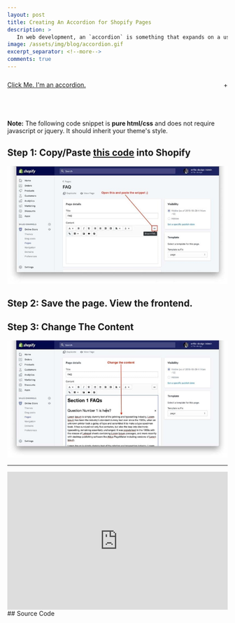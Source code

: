 ```yaml
---
layout: post
title: Creating An Accordion for Shopify Pages 
description: >
   In web development, an `accordion` is something that expands on a user's click.
image: /assets/img/blog/accordion.gif
excerpt_separator: <!--more-->
comments: true
---
```


<!-- Begin Accordion Snippet -->
<style>
  .so-tab {
    position: relative;
    width: 100%;
    overflow: hidden;
    margin: 25px 0;
  }
  .so-tab label {
    position: relative;
    display: block;
    padding: 0 25px 0 0;
    margin-bottom: 15px;
    line-height: normal;
    cursor: pointer;
  }
  .so-tab input {
    position: absolute;
    opacity: 0;
    z-index: -1;
  }
  .so-tab-content {
    max-height: 0;
    overflow: hidden;
    transition: max-height .35s;
  }
  /* :checked */
  .so-tab input:checked ~ .so-tab-content {
    max-height: none;
  }
  /* Icon */
  .so-tab label::after {
    position: absolute;
    right: 0;
    top: 0;
    display: block;
    -webkit-transition: all .35s;
    -o-transition: all .35s;
    transition: all .35s;
  }
  .so-tab input[type=checkbox] + label::after {
    content: "+";
  }
  .so-tab input[type=radio] + label::after {
    content: "\25BC";
  }
  .so-tab input[type=checkbox]:checked + label::after {
    transform: rotate(315deg);
  }
  .so-tab input[type=radio]:checked + label::after {
    transform: rotateX(180deg);
  }
</style>


<div class="so-accordion-wrapper">
  <div class="so-tab">
    <input id="so-tab-1" type="checkbox" name="tabs" />
    <label for="so-tab-1"><u>Click Me. I'm an accordion.</u></label>
    <div class="so-tab-content">
      <blockquote>
        <p>Well hello there buddy... click on that there title one more time and fold this thing back up! Otherwise, here's a bunch more text that would go on and on til the break of dawn.</p>
        <p>Here we are, reading placeholder, holding hands, together. Forever. And ever. And ever. And ever.</p>
        </blockquote>
    </div>
  </div>
</div>
<!--more-->

<br/>

**Note:** The following code snippet is **pure html/css** and does not require javascript or jquery. It should inherit your theme's style.

## Step 1: Copy/Paste [this code](#source-code) into Shopify
![Full-width image](/assets/img/blog/step1.jpg)

## Step 2: Save the page. View the frontend.

## Step 3: Change The Content
![Full-width image](/assets/img/blog/step2.jpg)

---

<div style="position: relative; padding-bottom: 62.5%; height: 0;"><iframe src="https://www.loom.com/embed/f52d3de3ef9b4635b6766b3a8a244cfc?autoplay=1" frameborder="0" webkitallowfullscreen mozallowfullscreen allowfullscreen style="position: absolute; top: 0; left: 0; width: 100%; height: 100%;margin-bottom:25px;"></iframe></div>
## Source Code
<script src="https://gist.github.com/seandogg/ed55076b8913235bda1aa79f34cffe90.js"></script>

